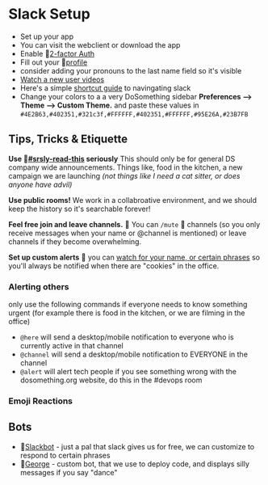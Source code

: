 # Slack Setup
- Set up your app 
 - You can visit the webclient or download the app
- Enable 🔐[2-factor Auth](https://slack.zendesk.com/hc/en-us/articles/204509068-Enabling-two-factor-authentication)
- Fill out your 🔐[profile](https://dosomething.slack.com/account/profile)
 - consider adding your pronouns to the last name field so it's visible
- [Watch a new user videos](https://get.slack.help/hc/en-us/articles/217626328-Onboarding-checklist-for-new-users
)
- Here's a simple [shortcut guide](https://get.slack.help/hc/en-us/articles/217626358-Cheat-sheet-for-basics-and-shortcuts) to navingating slack 
- Change your colors to a a very DoSomething sidebar **Preferences –> Theme –> Custom Theme.** and paste these values in
`#4E2B63,#402351,#321c3f,#FFFFFF,#402351,#FFFFFF,#95E26A,#23B7FB`
 

## Tips, Tricks & Etiquette 
**Use 🔐[#srsly-read-this](https://dosomething.slack.com/archives/srsly-read-this) seriously** This should only be for general DS company wide announcements. Things like, food in the kitchen, a new campaign we are launching *(not things like I need a cat sitter, or does anyone have advil)*
 
**Use public rooms!**  We work in a collabroative environment, and we should keep the history so it's searchable forever!

**Feel free join and leave channels.** 👋 You can `/mute` 🔕 channels (so you only receive messages when your name or @channel is mentioned) or leave channels if they become overwhelming.

**Set up custom alerts** 🔔 you can [watch for your name, or certain phrases](https://get.slack.help/hc/en-us/articles/201398467-Highlight-word-notifications) so you'll always be notified when there are "cookies" in the office. 

### Alerting others
only use the following commands if everyone needs to know something urgent (for example there is food in the kitchen, or we are filming in the office) 
- `@here` will send a desktop/mobile notification to everyone who is currently active in that channel
- `@channel` will send a desktop/mobile notification to EVERYONE in the channel
- `@alert` will alert tech people if you see something wrong with the dosomething.org website, do this in the #devops room

### Emoji Reactions


## Bots 
- 🔐[Slackbot](https://dosomething.slack.com/customize/slackbot) - just a pal that slack gives us for free, we can customize to respond to certain phrases 
- 🔐[George](https://github.com/DoSomething/hubot-george) - custom bot, that we use to deploy code, and displays silly messages if you say "dance" 

